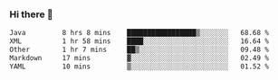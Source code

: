 ### Hi there 👋

<!--
**urzz/urzz** is a ✨ _special_ ✨ repository because its `README.md` (this file) appears on your GitHub profile.

Here are some ideas to get you started:

- 🔭 I’m currently working on ...
- 🌱 I’m currently learning ...
- 👯 I’m looking to collaborate on ...
- 🤔 I’m looking for help with ...
- 💬 Ask me about ...
- 📫 How to reach me: ...
- 😄 Pronouns: ...
- ⚡ Fun fact: ...
-->

<!--START_SECTION:waka-->

```txt
Java         8 hrs 8 mins    █████████████████▒░░░░░░░   68.68 %
XML          1 hr 58 mins    ████░░░░░░░░░░░░░░░░░░░░░   16.64 %
Other        1 hr 7 mins     ██▒░░░░░░░░░░░░░░░░░░░░░░   09.48 %
Markdown     17 mins         ▓░░░░░░░░░░░░░░░░░░░░░░░░   02.49 %
YAML         10 mins         ▒░░░░░░░░░░░░░░░░░░░░░░░░   01.52 %
```

<!--END_SECTION:waka-->

